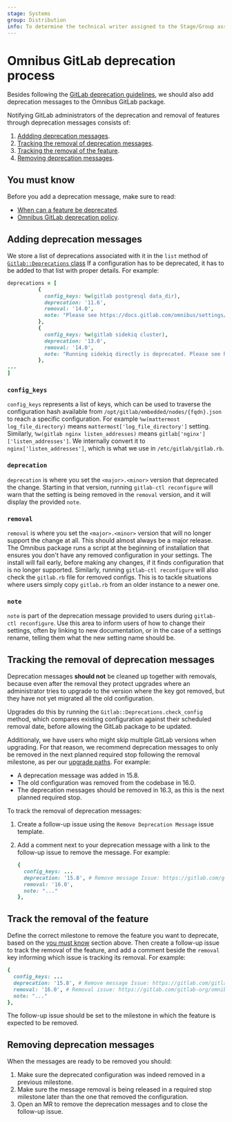 ```yaml
---
stage: Systems
group: Distribution
info: To determine the technical writer assigned to the Stage/Group associated with this page, see https://handbook.gitlab.com/handbook/product/ux/technical-writing/#assignments
---
```


# Omnibus GitLab deprecation process

Besides following the [GitLab deprecation guidelines](https://handbook.gitlab.com/handbook/product/gitlab-the-product/#deprecations-removals-and-breaking-changes), we should also add deprecation messages
to the Omnibus GitLab package.

Notifying GitLab administrators of the deprecation and removal of features through deprecation messages consists of:

1. [Addding deprecation messages](#adding-deprecation-messages).
1. [Tracking the removal of deprecation messages](#tracking-the-removal-of-deprecation-messages).
1. [Tracking the removal of the feature](#track-the-removal-of-the-feature).
1. [Removing deprecation messages](#removing-deprecation-messages).

## You must know

Before you add a deprecation message, make sure to read:

- [When can a feature be deprecated](https://docs.gitlab.com/ee/development/deprecation_guidelines/#when-can-a-feature-be-deprecated).
- [Omnibus GitLab deprecation policy](https://docs.gitlab.com/ee/administration/package_information/deprecation_policy.html).

## Adding deprecation messages

We store a list of deprecations associated with it in the `list` method of
[`Gitlab::Deprecations` class](https://gitlab.com/gitlab-org/omnibus-gitlab/blob/master/files/gitlab-cookbooks/package/libraries/deprecations.rb)
If a configuration has to be deprecated, it has to be added to that list with
proper details. For example:

```ruby
deprecations = [
          {
            config_keys: %w(gitlab postgresql data_dir),
            deprecation: '11.6',
            removal: '14.0',
            note: "Please see https://docs.gitlab.com/omnibus/settings/database.html#store-postgresql-data-in-a-different-directory for how to use postgresql['dir']"
          },
          {
            config_keys: %w(gitlab sidekiq cluster),
            deprecation: '13.0',
            removal: '14.0',
            note: "Running sidekiq directly is deprecated. Please see https://docs.gitlab.com/ee/administration/operations/extra_sidekiq_processes.html for how to use sidekiq-cluster."
          },
...
]
```

### `config_keys`

`config_keys` represents a list of keys, which can be used to traverse the configuration hash available
from `/opt/gitlab/embedded/nodes/{fqdn}.json` to reach a specific configuration.
For example `%w(mattermost log_file_directory)` means `mattermost['log_file_directory']` setting.
Similarly, `%w(gitlab nginx listen_addresses)` means `gitlab['nginx']['listen_addresses']`.
We internally convert it to `nginx['listen_addresses']`, which is what we use in `/etc/gitlab/gitlab.rb`.

### `deprecation`

`deprecation` is where you set the `<major>.<minor>` version that deprecated the change.
Starting in that version, running `gitlab-ctl reconfigure` will warn that the setting is being removed in the `removal`
version, and it will display the provided `note`.

### `removal`

`removal` is where you set the `<major>.<minor>` version that will no longer support the change at all.
This should almost always be a major release. The Omnibus package runs a script at the beginning of installation that ensures you don't have any removed configuration in your settings. The install will fail early, before making any changes, if it finds configuration that is no longer supported. Similarly, running `gitlab-ctl reconfigure` will also check the `gitlab.rb` file for removed configs. This is to tackle situations where users simply copy `gitlab.rb` from an older instance to a newer one.

### `note`

`note` is part of the deprecation message provided to users during `gitlab-ctl reconfigure`.
Use this area to inform users of how to change their settings, often by linking to new documentation,
or in the case of a settings rename, telling them what the new setting name should be.

## Tracking the removal of deprecation messages

Deprecation messages **should not** be cleaned up together with removals, because even after the removal they protect upgrades
where an administrator tries to upgrade to the version where the key got removed, but they have not yet migrated all
the old configuration.

Upgrades do this by running the `Gitlab::Deprecations.check_config` method, which compares existing
configuration against their scheduled removal date, before allowing the GitLab package to be updated.

Additionaly, we have users who might skip multiple GitLab versions when upgrading. For that reason, we recommend deprecation
messages to only be removed in the next planned required stop following the removal milestone, as per our
[upgrade paths](https://docs.gitlab.com/ee/update/index.html#upgrade-paths). For example:

- A deprecation message was added in 15.8.
- The old configuration was removed from the codebase in 16.0.
- The deprecation messages should be removed in 16.3, as this is the next planned required stop.

To track the removal of deprecation messages:

1. Create a follow-up issue using the `Remove Deprecation Message` issue template.
1. Add a comment next to your deprecation message with a link to the follow-up issue to remove the message. For example:

   ```ruby
   {
     config_keys: ...
     deprecation: '15.8', # Remove message Issue: https://gitlab.com/gitlab-org/omnibus-gitlab/-/issues/XYZ
     removal: '16.0', 
     note: "..."
   },
   ```

## Track the removal of the feature

Define the correct milestone to remove the feature you want to deprecate, based on the [you must know](#you-must-know)
section above. Then create a follow-up issue to track the removal of the feature, and add a comment
beside the `removal` key informing which issue is tracking its removal. For example:

```ruby
{
  config_keys: ...
  deprecation: '15.8', # Remove message Issue: https://gitlab.com/gitlab-org/omnibus-gitlab/-/issues/1
  removal: '16.0', # Removal issue: https://gitlab.com/gitlab-org/omnibus-gitlab/-/issues/2
  note: "..."
},
```

The follow-up issue should be set to the milestone in which the feature is expected to be removed.

## Removing deprecation messages

When the messages are ready to be removed you should:

1. Make sure the deprecated configuration was indeed removed in a previous milestone.
1. Make sure the message removal is being released in a required stop milestone later than the one that removed the configuration.
1. Open an MR to remove the deprecation messages and to close the follow-up issue.
